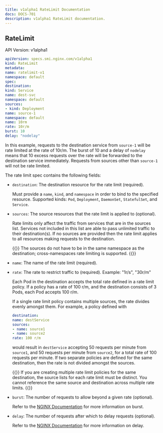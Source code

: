 ```yaml
---
title: v1alpha1 RateLimit Documentation
docs: DOCS-701
description: v1alpha1 RateLimit documentation.
---
```



## RateLimit

API Version: v1alpha1

```yaml
apiVersion: specs.smi.nginx.com/v1alpha1
kind: RateLimit
metadata:
name: ratelimit-v1
namespace: default
spec:
destination:
kind: Service
name: dest-svc
namespace: default
sources:
- kind: Deployment
name: source-1
namespace: default
name: 10rm
rate: 10r/m
burst: 10
delay: "nodelay"
```

In this example, requests to the destination service from `source-1` will be rate limited at the rate of 10r/m.
The burst of 10 and a delay of `nodelay` means that 10 excess requests over the rate will be forwarded to the destination service immediately.
Requests from sources other than `source-1`  will not be rate limited.


The rate limit spec contains the following fields:

- `destination`: The destination resource for the rate limit (required).

  Must provide a `name`, `kind`, and `namespace` in order to bind to the specified resource. Supported kinds: `Pod`, `Deployment`, `DaemonSet`, `StatefulSet`, and `Service`.

- `sources`: The source resources that the rate limit is applied to (optional).

  Rate limits only affect the traffic from services that are in the sources list. Services not included in this
  list are able to pass unlimited traffic to their destination(s).
  If no sources are provided then the rate limit applies to all resources making requests to the destination.

  {{<note>}} The sources do not have to be in the same namespace as the destination; cross-namespaces rate limiting is supported. {{</note>}}

- `name`: The name of the rate limit (required).
- `rate`: The rate to restrict traffic to (required). Example: "1r/s", "30r/m"

  Each Pod in the destination accepts the total rate defined in a rate limit policy. If a policy has
  a rate of 100 r/m, and the destination consists of 3 Pods, each Pod accepts 100 r/m.
  
  If a single rate limit policy contains multiple sources, the rate divides evenly amongst them. For
  example, a policy defined with
  
  ```yaml
  destination:
  name: destService
  sources:
  - name: source1
  - name: source2
  rate: 100 r/m
  ```
  
  would result in `destService` accepting 50 requests per minute from `source1`, and 50 requests per minute
  from `source2`, for a total rate of 100 requests per minute. If two separate policies are defined for the
  same destination, then the rate is not divided amongst the sources.

  {{<important>}}
  If you are creating multiple rate limit policies for the same destination, the source lists for each rate limit must be distinct.
  You cannot reference the same source and destination across multiple rate limits.
  {{</important>}}

- `burst`: The number of requests to allow beyond a given rate (optional).

  Refer to the [NGINX Documentation](http://nginx.org/en/docs/http/ngx_http_limit_req_module.html#limit_req) for more information on burst.

- `delay`: The number of requests after which to delay requests (optional).

  Refer to the [NGINX Documentation](http://nginx.org/en/docs/http/ngx_http_limit_req_module.html#limit_req) for more information on delay.
